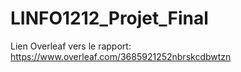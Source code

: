 # LINFO1212_Projet_Final

Lien Overleaf vers le rapport: https://www.overleaf.com/3685921252nbrskcdbwtzn
